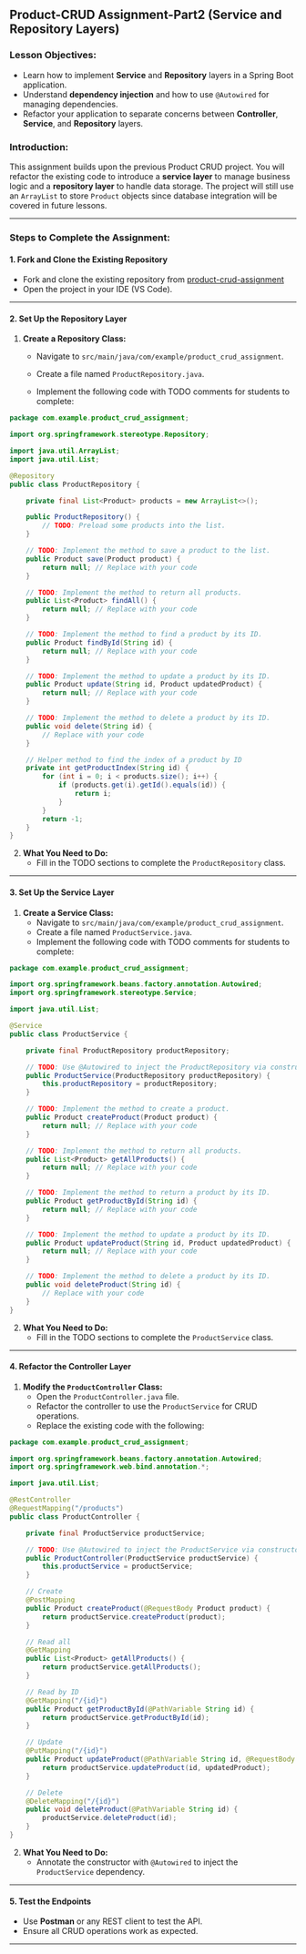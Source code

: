 ## Product-CRUD Assignment-Part2 (Service and Repository Layers)

### Lesson Objectives:

- Learn how to implement **Service** and **Repository** layers in a Spring Boot application.
- Understand **dependency injection** and how to use `@Autowired` for managing dependencies.
- Refactor your application to separate concerns between **Controller**, **Service**, and **Repository** layers.

### Introduction:
This assignment builds upon the previous Product CRUD project. You will refactor the existing code to introduce a **service layer** to manage business logic and a **repository layer** to handle data storage. The project will still use an `ArrayList` to store `Product` objects since database integration will be covered in future lessons.

---

### Steps to Complete the Assignment:

#### 1. **Fork and Clone the Existing Repository**

- Fork and clone the existing repository from <a href="https://github.com/SkillsUnion/product-crud-assignment.git" target="_blank"> product-crud-assignment </a>
- Open the project in your IDE (VS Code).

---

#### 2. **Set Up the Repository Layer**

1. **Create a Repository Class:**
   - Navigate to `src/main/java/com/example/product_crud_assignment`.

   - Create a file named `ProductRepository.java`.

   - Implement the following code with TODO comments for students to complete:

```java
package com.example.product_crud_assignment;

import org.springframework.stereotype.Repository;

import java.util.ArrayList;
import java.util.List;

@Repository
public class ProductRepository {

    private final List<Product> products = new ArrayList<>();

    public ProductRepository() {
        // TODO: Preload some products into the list.
    }

    // TODO: Implement the method to save a product to the list.
    public Product save(Product product) {
        return null; // Replace with your code
    }

    // TODO: Implement the method to return all products.
    public List<Product> findAll() {
        return null; // Replace with your code
    }

    // TODO: Implement the method to find a product by its ID.
    public Product findById(String id) {
        return null; // Replace with your code
    }

    // TODO: Implement the method to update a product by its ID.
    public Product update(String id, Product updatedProduct) {
        return null; // Replace with your code
    }

    // TODO: Implement the method to delete a product by its ID.
    public void delete(String id) {
        // Replace with your code
    }

    // Helper method to find the index of a product by ID
    private int getProductIndex(String id) {
        for (int i = 0; i < products.size(); i++) {
            if (products.get(i).getId().equals(id)) {
                return i;
            }
        }
        return -1;
    }
}
```

2. **What You Need to Do:**
   - Fill in the TODO sections to complete the `ProductRepository` class.

---

#### 3. **Set Up the Service Layer**

1. **Create a Service Class:**
   - Navigate to `src/main/java/com/example/product_crud_assignment`.
   - Create a file named `ProductService.java`.
   - Implement the following code with TODO comments for students to complete:

```java
package com.example.product_crud_assignment;

import org.springframework.beans.factory.annotation.Autowired;
import org.springframework.stereotype.Service;

import java.util.List;

@Service
public class ProductService {

    private final ProductRepository productRepository;

    // TODO: Use @Autowired to inject the ProductRepository via constructor
    public ProductService(ProductRepository productRepository) {
        this.productRepository = productRepository;
    }

    // TODO: Implement the method to create a product.
    public Product createProduct(Product product) {
        return null; // Replace with your code
    }

    // TODO: Implement the method to return all products.
    public List<Product> getAllProducts() {
        return null; // Replace with your code
    }

    // TODO: Implement the method to return a product by its ID.
    public Product getProductById(String id) {
        return null; // Replace with your code
    }

    // TODO: Implement the method to update a product by its ID.
    public Product updateProduct(String id, Product updatedProduct) {
        return null; // Replace with your code
    }

    // TODO: Implement the method to delete a product by its ID.
    public void deleteProduct(String id) {
        // Replace with your code
    }
}
```

2. **What You Need to Do:**
   - Fill in the TODO sections to complete the `ProductService` class.

---

#### 4. **Refactor the Controller Layer**

1. **Modify the `ProductController` Class:**
   - Open the `ProductController.java` file.
   - Refactor the controller to use the `ProductService` for CRUD operations.
   - Replace the existing code with the following:

```java
package com.example.product_crud_assignment;

import org.springframework.beans.factory.annotation.Autowired;
import org.springframework.web.bind.annotation.*;

import java.util.List;

@RestController
@RequestMapping("/products")
public class ProductController {

    private final ProductService productService;

    // TODO: Use @Autowired to inject the ProductService via constructor
    public ProductController(ProductService productService) {
        this.productService = productService;
    }

    // Create
    @PostMapping
    public Product createProduct(@RequestBody Product product) {
        return productService.createProduct(product);
    }

    // Read all
    @GetMapping
    public List<Product> getAllProducts() {
        return productService.getAllProducts();
    }

    // Read by ID
    @GetMapping("/{id}")
    public Product getProductById(@PathVariable String id) {
        return productService.getProductById(id);
    }

    // Update
    @PutMapping("/{id}")
    public Product updateProduct(@PathVariable String id, @RequestBody Product updatedProduct) {
        return productService.updateProduct(id, updatedProduct);
    }

    // Delete
    @DeleteMapping("/{id}")
    public void deleteProduct(@PathVariable String id) {
        productService.deleteProduct(id);
    }
}
```

2. **What You Need to Do:**
   - Annotate the constructor with `@Autowired` to inject the `ProductService` dependency.

---

#### 5. **Test the Endpoints**

- Use **Postman** or any REST client to test the API.
- Ensure all CRUD operations work as expected.

---

